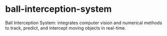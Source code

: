 # ball-interception-system
Ball Interception System: integrates computer vision and numerical methods to track, predict, and intercept moving objects in real-time.
